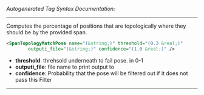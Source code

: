 <!-- THIS IS AN AUTOGENERATED FILE: Don't edit it directly, instead change the schema definition in the code itself. -->

_Autogenerated Tag Syntax Documentation:_

---
Computes the percentage of positions that are topologically where they should be by the provided span.

```xml
<SpanTopologyMatchPose name="(&string;)" threshold="(0.3 &real;)"
        outputi_file="(&string;)" confidence="(1.0 &real;)" />
```

-   **threshold**: threhsold underneath to fail pose. in 0-1
-   **outputi_file**: file name to print output to
-   **confidence**: Probability that the pose will be filtered out if it does not pass this Filter

---
